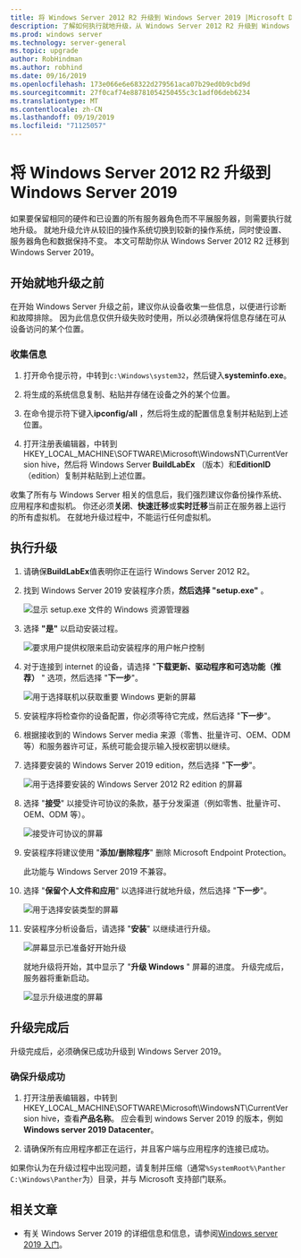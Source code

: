 ```yaml
---
title: 将 Windows Server 2012 R2 升级到 Windows Server 2019 |Microsoft Docs
description: 了解如何执行就地升级，从 Windows Server 2012 R2 升级到 Windows Server 2019。
ms.prod: windows server
ms.technology: server-general
ms.topic: upgrade
author: RobHindman
ms.author: robhind
ms.date: 09/16/2019
ms.openlocfilehash: 173e066e6e68322d279561aca07b29ed0b9cbd9d
ms.sourcegitcommit: 27f0caf74e88781054250455c3c1adf06deb6234
ms.translationtype: MT
ms.contentlocale: zh-CN
ms.lasthandoff: 09/19/2019
ms.locfileid: "71125057"
---
```

# <a name="upgrade-windows-server-2012-r2-to-windows-server-2019"></a>将 Windows Server 2012 R2 升级到 Windows Server 2019

如果要保留相同的硬件和已设置的所有服务器角色而不平展服务器，则需要执行就地升级。 就地升级允许从较旧的操作系统切换到较新的操作系统，同时使设置、服务器角色和数据保持不变。 本文可帮助你从 Windows Server 2012 R2 迁移到 Windows Server 2019。

## <a name="before-you-begin-your-in-place-upgrade"></a>开始就地升级之前

在开始 Windows Server 升级之前，建议你从设备收集一些信息，以便进行诊断和故障排除。 因为此信息仅供升级失败时使用，所以必须确保将信息存储在可从设备访问的某个位置。

### <a name="to-collect-your-info"></a>收集信息

1. 打开命令提示符，中转到`c:\Windows\system32`，然后键入**systeminfo.exe**。

2. 将生成的系统信息复制、粘贴并存储在设备之外的某个位置。

3. 在命令提示符下键入**ipconfig/all** ，然后将生成的配置信息复制并粘贴到上述位置。

4. 打开注册表编辑器，中转到 HKEY_LOCAL_MACHINE\SOFTWARE\Microsoft\WindowsNT\CurrentVersion hive，然后将 Windows Server **BuildLabEx** （版本）和**EditionID** （edition）复制并粘贴到上述位置。

收集了所有与 Windows Server 相关的信息后，我们强烈建议你备份操作系统、应用程序和虚拟机。 你还必须**关闭**、**快速迁移**或**实时迁移**当前正在服务器上运行的所有虚拟机。 在就地升级过程中，不能运行任何虚拟机。

## <a name="to-perform-the-upgrade"></a>执行升级

1. 请确保**BuildLabEx**值表明你正在运行 Windows Server 2012 R2。

2. 找到 Windows Server 2019 安装程序介质，**然后选择 "setup.exe"** 。

    ![显示 setup.exe 文件的 Windows 资源管理器](media/upgrade-2012r2-2019/setup-2019.png)

3. 选择 **"是"** 以启动安装过程。

    ![要求用户提供权限来启动安装程序的用户帐户控制](media/upgrade-2012r2-2019/start-setup-uac-box.png)

4. 对于连接到 internet 的设备，请选择 "**下载更新、驱动程序和可选功能（推荐）** " 选项，然后选择 "**下一步**"。

    ![用于选择联机以获取重要 Windows 更新的屏幕](media/upgrade-2012r2-2019/online-updates-win-setup.png)

5. 安装程序将检查你的设备配置，你必须等待它完成，然后选择 "**下一步**"。

6. 根据接收到的 Windows Server media 来源（零售、批量许可、OEM、ODM 等）和服务器许可证，系统可能会提示输入授权密钥以继续。

7. 选择要安装的 Windows Server 2019 edition，然后选择 "**下一步**"。

    ![用于选择要安装的 Windows Server 2012 R2 edition 的屏幕](media/upgrade-2012r2-2019/select-os-edition.png)

8. 选择 "**接受**" 以接受许可协议的条款，基于分发渠道（例如零售、批量许可、OEM、ODM 等）。

    ![接受许可协议的屏幕](media/upgrade-2012r2-2019/license-terms.png)

9. 安装程序将建议使用 "**添加/删除程序**" 删除 Microsoft Endpoint Protection。

    此功能与 Windows Server 2019 不兼容。

10. 选择 "**保留个人文件和应用**" 以选择进行就地升级，然后选择 "**下一步**"。

    ![用于选择安装类型的屏幕](media/upgrade-2012r2-2019/choose-install-upgrade.png)

11. 安装程序分析设备后，请选择 "**安装**" 以继续进行升级。

    ![屏幕显示已准备好开始升级](media/upgrade-2012r2-2019/ready-to-install.png)

    就地升级将开始，其中显示了 "**升级 Windows** " 屏幕的进度。 升级完成后，服务器将重新启动。

    ![显示升级进度的屏幕](media/upgrade-2012r2-2019/upgrading-windows-with-progress.png)

## <a name="after-your-upgrade-is-done"></a>升级完成后

升级完成后，必须确保已成功升级到 Windows Server 2019。

### <a name="to-make-sure-your-upgrade-was-successful"></a>确保升级成功

1. 打开注册表编辑器，中转到 HKEY_LOCAL_MACHINE\SOFTWARE\Microsoft\WindowsNT\CurrentVersion hive，查看**产品名称**。 应会看到 windows Server 2019 的版本，例如**Windows server 2019 Datacenter**。

2. 请确保所有应用程序都正在运行，并且客户端与应用程序的连接已成功。

如果你认为在升级过程中出现问题，请复制并压缩（通常`%SystemRoot%\Panther` `C:\Windows\Panther`为）目录，并与 Microsoft 支持部门联系。

## <a name="related-articles"></a>相关文章

- 有关 Windows Server 2019 的详细信息和信息，请参阅[Windows server 2019 入门](https://docs.microsoft.com/windows-server/get-started-19/get-started-19)。